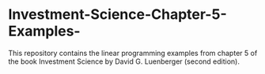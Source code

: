# Investment-Science-Chapter-5-Examples-
This repository contains the linear programming examples from chapter 5 of the book Investment Science by David G. Luenberger (second edition). 
